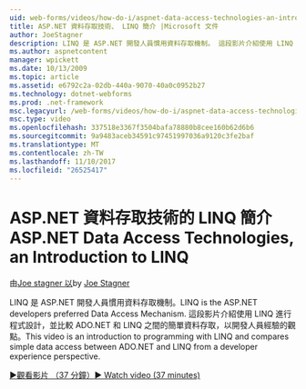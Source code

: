 ```yaml
---
uid: web-forms/videos/how-do-i/aspnet-data-access-technologies-an-introduction-to-linq
title: ASP.NET 資料存取技術、 LINQ 簡介 |Microsoft 文件
author: JoeStagner
description: LINQ 是 ASP.NET 開發人員慣用資料存取機制。 這段影片介紹使用 LINQ 進行程式設計，並比較簡單的資料存取 betwee...
ms.author: aspnetcontent
manager: wpickett
ms.date: 10/13/2009
ms.topic: article
ms.assetid: e6792c2a-02db-440a-9070-40a0c0952b27
ms.technology: dotnet-webforms
ms.prod: .net-framework
msc.legacyurl: /web-forms/videos/how-do-i/aspnet-data-access-technologies-an-introduction-to-linq
msc.type: video
ms.openlocfilehash: 337518e3367f3504bafa78880b8cee160b62d6b6
ms.sourcegitcommit: 9a9483aceb34591c97451997036a9120c3fe2baf
ms.translationtype: MT
ms.contentlocale: zh-TW
ms.lasthandoff: 11/10/2017
ms.locfileid: "26525417"
---
```

<a name="aspnet-data-access-technologies-an-introduction-to-linq"></a><span data-ttu-id="50d54-104">ASP.NET 資料存取技術的 LINQ 簡介</span><span class="sxs-lookup"><span data-stu-id="50d54-104">ASP.NET Data Access Technologies, an Introduction to LINQ</span></span>
====================
<span data-ttu-id="50d54-105">由[Joe stagner 以](https://github.com/JoeStagner)</span><span class="sxs-lookup"><span data-stu-id="50d54-105">by [Joe Stagner](https://github.com/JoeStagner)</span></span>

<span data-ttu-id="50d54-106">LINQ 是 ASP.NET 開發人員慣用資料存取機制。</span><span class="sxs-lookup"><span data-stu-id="50d54-106">LINQ is the ASP.NET developers preferred Data Access Mechanism.</span></span> <span data-ttu-id="50d54-107">這段影片介紹使用 LINQ 進行程式設計，並比較 ADO.NET 和 LINQ 之間的簡單資料存取，以開發人員經驗的觀點。</span><span class="sxs-lookup"><span data-stu-id="50d54-107">This video is an introduction to programming with LINQ and compares simple data access between ADO.NET and LINQ from a developer experience perspective.</span></span>

[<span data-ttu-id="50d54-108">&#9654;觀看影片 （37 分鐘）</span><span class="sxs-lookup"><span data-stu-id="50d54-108">&#9654; Watch video (37 minutes)</span></span>](https://channel9.msdn.com/Blogs/ASP-NET-Site-Videos/aspnet-data-access-technologies-an-introduction-to-linq)

